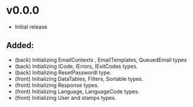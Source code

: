 # v0.0.0

-   Initial release

## Added:

-   (back) Initializing EmailContexts , EmailTemplates, QueuedEmail types
-   (back) Initializing ICode, IErrors, IExitCodes types.
-   (back) Initializing ResetPasswordI type.
-   (front) Initializing DataTables, Filters, Sortable types.
-   (front) Initializing Response types.
-   (front) Initializing Language, LanguageCode types.
-   (front) Initializing User and stamps types.
